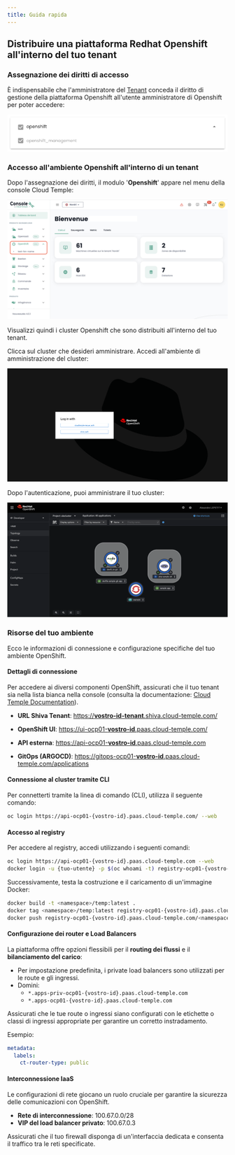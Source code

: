 ```yaml
---
title: Guida rapida
---
```


## Distribuire una piattaforma Redhat Openshift all'interno del tuo tenant

### Assegnazione dei diritti di accesso

È indispensabile che l'amministratore del [Tenant](../console/iam/concepts.md#tenants) conceda il diritto di gestione della piattaforma Openshift all'utente amministratore di Openshift per poter accedere:

![](images/oshift_rights.png)

### Accesso all'ambiente Openshift all'interno di un tenant

Dopo l'assegnazione dei diritti, il modulo '__Openshift__' appare nel menu della console Cloud Temple:

![](images/oshift_menu_001.png)

Visualizzi quindi i cluster Openshift che sono distribuiti all'interno del tuo tenant.

Clicca sul cluster che desideri amministrare. Accedi all'ambiente di amministrazione del cluster:

![](images/oshift_menu_002.png)

Dopo l'autenticazione, puoi amministrare il tuo cluster:

![](images/oshift_menu_003.png)

### Risorse del tuo ambiente

Ecco le informazioni di connessione e configurazione specifiche del tuo ambiente OpenShift.

#### Dettagli di connessione

Per accedere ai diversi componenti OpenShift, assicurati che il tuo tenant sia nella lista bianca nella console (consulta la documentazione: [Cloud Temple Documentation](https://docs.cloud-temple.com/)).

- __URL Shiva Tenant__:
  [https://**vostro-id-tenant**.shiva.cloud-temple.com/](https://**vostro-id-tenant**.shiva.cloud-temple.com/)

- __OpenShift UI__:
  [https://ui-ocp01-**vostro-id**.paas.cloud-temple.com/](https://ui-ocp01-**vostro-id**.paas.cloud-temple.com/)

- __API esterna__:
  [https://api-ocp01-**vostro-id**.paas.cloud-temple.com](https://api-ocp01-**vostro-id**.paas.cloud-temple.com)

- __GitOps (ARGOCD)__:
  [https://gitops-ocp01-**vostro-id**.paas.cloud-temple.com/applications](https://gitops-ocp01-**vostro-id**.paas.cloud-temple.com/applications)

#### Connessione al cluster tramite CLI

Per connetterti tramite la linea di comando (CLI), utilizza il seguente comando:

```bash
oc login https://api-ocp01-{vostro-id}.paas.cloud-temple.com/ --web
```

#### Accesso al registry

Per accedere al registry, accedi utilizzando i seguenti comandi:

```bash
oc login https://api-ocp01-{vostro-id}.paas.cloud-temple.com --web
docker login -u {tuo-utente} -p $(oc whoami -t) registry-ocp01-{vostro-id}.paas.cloud-temple.com
```

Successivamente, testa la costruzione e il caricamento di un'immagine Docker:

```bash
docker build -t <namespace>/temp:latest .
docker tag <namespace>/temp:latest registry-ocp01-{vostro-id}.paas.cloud-temple.com/<namespace>/temp:latest
docker push registry-ocp01-{vostro-id}.paas.cloud-temple.com/<namespace>/temp:latest
```

#### Configurazione dei router e Load Balancers

La piattaforma offre opzioni flessibili per il __routing dei flussi__ e il __bilanciamento del carico__:

- Per impostazione predefinita, i private load balancers sono utilizzati per le route e gli ingressi.
- Domini:
  - `*.apps-priv-ocp01-{vostro-id}.paas.cloud-temple.com`
  - `*.apps-ocp01-{vostro-id}.paas.cloud-temple.com`

Assicurati che le tue route o ingressi siano configurati con le etichette o classi di ingressi appropriate per garantire un corretto instradamento.

Esempio:

```yaml
metadata:
  labels:
    ct-router-type: public
```

#### Interconnessione IaaS

Le configurazioni di rete giocano un ruolo cruciale per garantire la sicurezza delle comunicazioni con OpenShift.

- __Rete di interconnessione__: 100.67.0.0/28
- __VIP del load balancer privato__: 100.67.0.3

Assicurati che il tuo firewall disponga di un'interfaccia dedicata e consenta il traffico tra le reti specificate.
